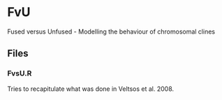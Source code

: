 # FvU
Fused versus Unfused - Modelling the behaviour of chromosomal clines

## Files
### FvsU.R
Tries to recapitulate what was done in Veltsos et al. 2008.
